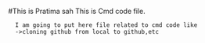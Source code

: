 #This is Pratima sah
      This is Cmd code file.
     
      I am going to put here file related to cmd code like
      ->cloning github from local to github,etc
      
